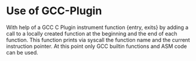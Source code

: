 # Use of GCC-Plugin

With help of a GCC C Plugin instrument function {entry, exits} by adding a call
to a locally created function at the beginning and the end of each function. This
function prints via syscall the function name and the current instruction pointer.
At this point only GCC builtin functions and ASM code can be used.

